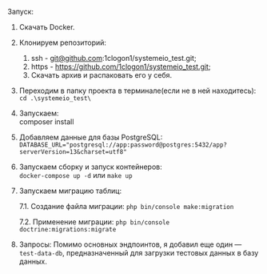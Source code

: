 Запуск:
1. Скачать Docker.

2. Клонируем репозиторий:
	1) ssh - git@github.com:1clogon1/systemeio_test.git; 
	2) https - https://github.com/1clogon1/systemeio_test.git; 
	3) Скачать архив и распаковать его у себя.

3. Переходим в папку проекта в терминале(если не в ней находитесь): 
	`cd .\systemeio_test\`

4. Запускаем:           
	composer install

5. Добавляем данные для базы PostgreSQL:
   `DATABASE_URL="postgresql://app:password@postgres:5432/app?serverVersion=13&charset=utf8"`

6. Запускаем сборку и запуск контейнеров:          
  `docker-compose up -d`
   или
  `make up`

7. Запускаем миграцию таблиц:

  	7.1. Создание файла миграции:
  	`php bin/console make:migration`

  	7.2. Применение миграции:
  	`php bin/console doctrine:migrations:migrate`

8. Запросы:
  Помимо основных эндпоинтов, я добавил еще один — `test-data-db`, 
  предназначенный для загрузки тестовых данных в базу данных.
